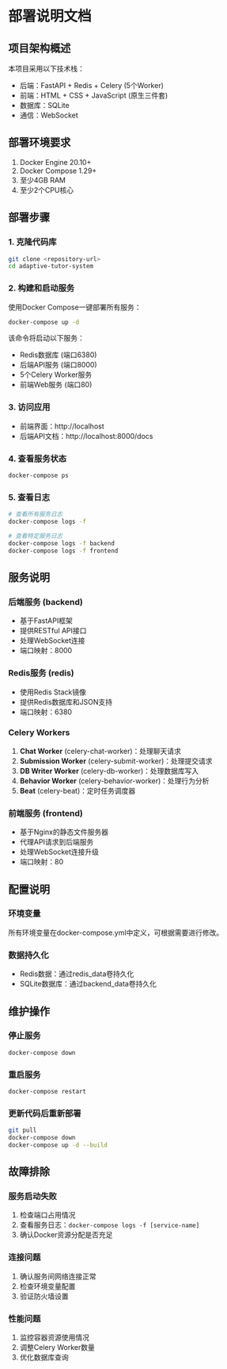 # 部署说明文档

## 项目架构概述

本项目采用以下技术栈：
- 后端：FastAPI + Redis + Celery (5个Worker)
- 前端：HTML + CSS + JavaScript (原生三件套)
- 数据库：SQLite
- 通信：WebSocket

## 部署环境要求

1. Docker Engine 20.10+
2. Docker Compose 1.29+
3. 至少4GB RAM
4. 至少2个CPU核心

## 部署步骤

### 1. 克隆代码库

```bash
git clone <repository-url>
cd adaptive-tutor-system
```

### 2. 构建和启动服务

使用Docker Compose一键部署所有服务：

```bash
docker-compose up -d
```

该命令将启动以下服务：
- Redis数据库 (端口6380)
- 后端API服务 (端口8000)
- 5个Celery Worker服务
- 前端Web服务 (端口80)

### 3. 访问应用

- 前端界面：http://localhost
- 后端API文档：http://localhost:8000/docs

### 4. 查看服务状态

```bash
docker-compose ps
```

### 5. 查看日志

```bash
# 查看所有服务日志
docker-compose logs -f

# 查看特定服务日志
docker-compose logs -f backend
docker-compose logs -f frontend
```

## 服务说明

### 后端服务 (backend)
- 基于FastAPI框架
- 提供RESTful API接口
- 处理WebSocket连接
- 端口映射：8000

### Redis服务 (redis)
- 使用Redis Stack镜像
- 提供Redis数据库和JSON支持
- 端口映射：6380

### Celery Workers
1. **Chat Worker** (celery-chat-worker)：处理聊天请求
2. **Submission Worker** (celery-submit-worker)：处理提交请求
3. **DB Writer Worker** (celery-db-worker)：处理数据库写入
4. **Behavior Worker** (celery-behavior-worker)：处理行为分析
5. **Beat** (celery-beat)：定时任务调度器

### 前端服务 (frontend)
- 基于Nginx的静态文件服务器
- 代理API请求到后端服务
- 处理WebSocket连接升级
- 端口映射：80

## 配置说明

### 环境变量
所有环境变量在docker-compose.yml中定义，可根据需要进行修改。

### 数据持久化
- Redis数据：通过redis_data卷持久化
- SQLite数据库：通过backend_data卷持久化

## 维护操作

### 停止服务
```bash
docker-compose down
```

### 重启服务
```bash
docker-compose restart
```

### 更新代码后重新部署
```bash
git pull
docker-compose down
docker-compose up -d --build
```

## 故障排除

### 服务启动失败
1. 检查端口占用情况
2. 查看服务日志：`docker-compose logs -f [service-name]`
3. 确认Docker资源分配是否充足

### 连接问题
1. 确认服务间网络连接正常
2. 检查环境变量配置
3. 验证防火墙设置

### 性能问题
1. 监控容器资源使用情况
2. 调整Celery Worker数量
3. 优化数据库查询